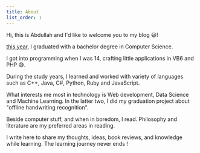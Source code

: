 ```yaml
---
title: About
list_order: 1
---
```


<div class="about-box">
  <p>Hi, this is Abdullah and I'd like to welcome you to my blog 😃!</p>

  <p>
  <abbr title=" (2016) ">this year</abbr>, I graduated with a bachelor degree in Computer Science.
  </p>
  <p>
  I got into programming when I was 14, crafting little applications in VB6 and PHP 😅.
  </p>

  <p>
  During the study years, I learned and worked with variety of languages such as C++, Java, C#, Python, Ruby and JavaScript.
  </p>

  <p>
  What interests me most in technology is Web development, Data Science and Machine Learning. In the latter two, I did my graduation project about "offline handwriting recognition".
  </p>

  <p>
  Beside computer stuff, and when in boredom, I read. Philosophy and literature are my preferred areas in reading.
  </p>

  <p>
  I write here to share my thoughts, ideas, book reviews, and knowledge while learning. The learning journey never ends !
  </p>
</div>
